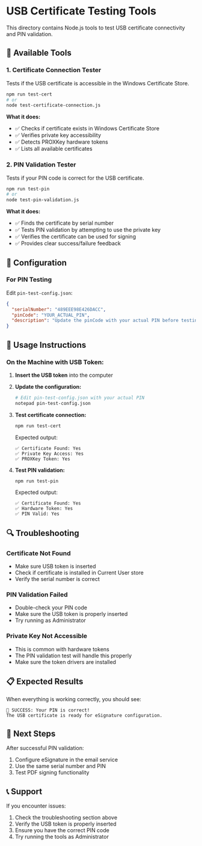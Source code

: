 # USB Certificate Testing Tools

This directory contains Node.js tools to test USB certificate connectivity and PIN validation.

## 🔧 Available Tools

### 1. Certificate Connection Tester
Tests if the USB certificate is accessible in the Windows Certificate Store.

```bash
npm run test-cert
# or
node test-certificate-connection.js
```

**What it does:**
- ✅ Checks if certificate exists in Windows Certificate Store
- ✅ Verifies private key accessibility
- ✅ Detects PROXKey hardware tokens
- ✅ Lists all available certificates

### 2. PIN Validation Tester
Tests if your PIN code is correct for the USB certificate.

```bash
npm run test-pin
# or
node test-pin-validation.js
```

**What it does:**
- ✅ Finds the certificate by serial number
- ✅ Tests PIN validation by attempting to use the private key
- ✅ Verifies the certificate can be used for signing
- ✅ Provides clear success/failure feedback

## 📝 Configuration

### For PIN Testing
Edit `pin-test-config.json`:

```json
{
  "serialNumber": "489EEE98E426DACC",
  "pinCode": "YOUR_ACTUAL_PIN",
  "description": "Update the pinCode with your actual PIN before testing"
}
```

## 🚀 Usage Instructions

### On the Machine with USB Token:

1. **Insert the USB token** into the computer
2. **Update the configuration:**
   ```bash
   # Edit pin-test-config.json with your actual PIN
   notepad pin-test-config.json
   ```

3. **Test certificate connection:**
   ```bash
   npm run test-cert
   ```
   Expected output:
   ```
   ✅ Certificate Found: Yes
   ✅ Private Key Access: Yes
   ✅ PROXKey Token: Yes
   ```

4. **Test PIN validation:**
   ```bash
   npm run test-pin
   ```
   Expected output:
   ```
   ✅ Certificate Found: Yes
   ✅ Hardware Token: Yes
   ✅ PIN Valid: Yes
   ```

## 🔍 Troubleshooting

### Certificate Not Found
- Make sure USB token is inserted
- Check if certificate is installed in Current User store
- Verify the serial number is correct

### PIN Validation Failed
- Double-check your PIN code
- Make sure the USB token is properly inserted
- Try running as Administrator

### Private Key Not Accessible
- This is common with hardware tokens
- The PIN validation test will handle this properly
- Make sure the token drivers are installed

## 📋 Expected Results

When everything is working correctly, you should see:

```
🎉 SUCCESS: Your PIN is correct!
The USB certificate is ready for eSignature configuration.
```

## 🔗 Next Steps

After successful PIN validation:
1. Configure eSignature in the email service
2. Use the same serial number and PIN
3. Test PDF signing functionality

## 📞 Support

If you encounter issues:
1. Check the troubleshooting section above
2. Verify the USB token is properly inserted
3. Ensure you have the correct PIN code
4. Try running the tools as Administrator
